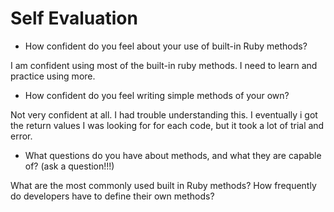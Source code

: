 # Self Evaluation

- How confident do you feel about your use of built-in Ruby methods?

 I am confident using most of the built-in ruby methods.  I need to learn and practice using more.

- How confident do you feel writing simple methods of your own?

Not very confident at all.  I had trouble understanding this.  I eventually i got the return values I was looking for for each code, but it took a lot of trial and error.

- What questions do you have about methods, and what they are capable of? (ask a question!!!)

What are the most commonly used built in Ruby methods?  How frequently do developers have to define their own methods?
